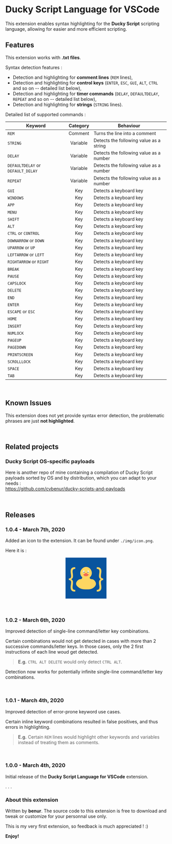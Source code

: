 # Ducky Script Language for VSCode

This extension enables syntax highlighting for the **Ducky Script** scripting language, allowing for easier and more efficient scripting.
<br>

## Features

This extension works with **.txt files**.

Syntax detection features :
*   Detection and highlighting for **comment lines** (`REM` lines),
*   Detection and highlighting for **control keys** (`ENTER`, `ESC`, `GUI`, `ALT`, `CTRL` and so on  -- detailed list below),
*   Detection and highlighting for **timer commands** (`DELAY`, `DEFAULTDELAY`, `REPEAT` and so on -- detailed list below),
*   Detection and highlighting for **strings** (`STRING` lines).

Detailed list of supported commands :

| Keyword                           | Category | Behaviour                               |
| --------------------------------- | :------: | --------------------------------------- |
| `REM`                             | Comment  | Turns the line into a comment           |
| `STRING`                          | Variable | Detects the following value as a string |
| `DELAY`                           | Variable | Detects the following value as a number |
| `DEFAULTDELAY` or `DEFAULT_DELAY` | Variable | Detects the following value as a number |
| `REPEAT`                          | Variable | Detects the following value as a number |
| `GUI`                             | Key      | Detects a keyboard key                  |
| `WINDOWS`                         | Key      | Detects a keyboard key                  |
| `APP`                             | Key      | Detects a keyboard key                  |
| `MENU`                            | Key      | Detects a keyboard key                  |
| `SHIFT`                           | Key      | Detects a keyboard key                  |
| `ALT`                             | Key      | Detects a keyboard key                  |
| `CTRL` or `CONTROL`               | Key      | Detects a keyboard key                  |
| `DOWNARROW` or `DOWN`             | Key      | Detects a keyboard key                  |
| `UPARROW` or `UP`                 | Key      | Detects a keyboard key                  |
| `LEFTARROW` or `LEFT`             | Key      | Detects a keyboard key                  |
| `RIGHTARROW` or `RIGHT`           | Key      | Detects a keyboard key                  |
| `BREAK`                           | Key      | Detects a keyboard key                  |
| `PAUSE`                           | Key      | Detects a keyboard key                  |
| `CAPSLOCK`                        | Key      | Detects a keyboard key                  |
| `DELETE`                          | Key      | Detects a keyboard key                  |
| `END`                             | Key      | Detects a keyboard key                  |
| `ENTER`                           | Key      | Detects a keyboard key                  |
| `ESCAPE` or `ESC`                 | Key      | Detects a keyboard key                  |
| `HOME`                            | Key      | Detects a keyboard key                  |
| `INSERT`                          | Key      | Detects a keyboard key                  |
| `NUMLOCK`                         | Key      | Detects a keyboard key                  |
| `PAGEUP`                          | Key      | Detects a keyboard key                  |
| `PAGEDOWN`                        | Key      | Detects a keyboard key                  |
| `PRINTSCREEN`                     | Key      | Detects a keyboard key                  |
| `SCROLLLOCK`                      | Key      | Detects a keyboard key                  |
| `SPACE`                           | Key      | Detects a keyboard key                  |
| `TAB`                             | Key      | Detects a keyboard key                  |


<br>

## Known Issues

This extension does not yet provide syntax error detection, the problematic phrases are just **not highlighted**.

<br>

## Related projects

### Ducky Script OS-specific payloads

Here is another repo of mine containing a compilation of Ducky Script payloads sorted by OS and by distribution, which you can adapt to your needs : <br>
https://github.com/cvbenur/ducky-scripts-and-payloads

<br>

## Releases

### 1.0.4 - March 7th, 2020

Added an icon to the extension. It can be found under `./img/icon.png`.

Here it is :
<p align="center">
    <img width=128 height=128 src="./img/icon.png">
</p>

<br>

### 1.0.2 - March 6th, 2020

Improved detection of single-line command/letter key combinations.

Certain combinations would not get detected in cases with more than 2 successive commands/letter keys.
In those cases, only the 2 first instructions of each line woud get detected.
> **E.g.** `CTRL ALT DELETE` would only detect `CTRL ALT`.

Detection now works for potentially infinite single-line command/letter key combinations.

<br>

### 1.0.1 - March 4th, 2020

Improved detection of error-prone keyword use cases.

Certain inline keyword combinations resulted in false positives, and thus errors in highlighting.
> **E.g.** Certain `REM` lines would highlight other keywords and variables instead of treating them as comments.

<br>

### 1.0.0 - March 4th, 2020

Initial release of the **Ducky Script Language for VSCode** extension.

. . .
<br>

### About this extension

Written by **benur**. The source code to this extension is free to download and tweak or customize for your personnal use only.

This is my very first extension, so feedback is much appreciated ! :)

**Enjoy!**
